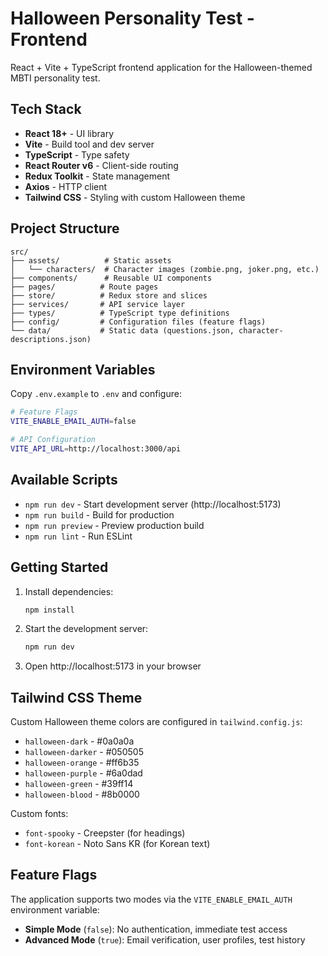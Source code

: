 # Halloween Personality Test - Frontend

React + Vite + TypeScript frontend application for the Halloween-themed MBTI personality test.

## Tech Stack

- **React 18+** - UI library
- **Vite** - Build tool and dev server
- **TypeScript** - Type safety
- **React Router v6** - Client-side routing
- **Redux Toolkit** - State management
- **Axios** - HTTP client
- **Tailwind CSS** - Styling with custom Halloween theme

## Project Structure

```
src/
├── assets/          # Static assets
│   └── characters/  # Character images (zombie.png, joker.png, etc.)
├── components/      # Reusable UI components
├── pages/          # Route pages
├── store/          # Redux store and slices
├── services/       # API service layer
├── types/          # TypeScript type definitions
├── config/         # Configuration files (feature flags)
└── data/           # Static data (questions.json, character-descriptions.json)
```

## Environment Variables

Copy `.env.example` to `.env` and configure:

```bash
# Feature Flags
VITE_ENABLE_EMAIL_AUTH=false

# API Configuration
VITE_API_URL=http://localhost:3000/api
```

## Available Scripts

- `npm run dev` - Start development server (http://localhost:5173)
- `npm run build` - Build for production
- `npm run preview` - Preview production build
- `npm run lint` - Run ESLint

## Getting Started

1. Install dependencies:
   ```bash
   npm install
   ```

2. Start the development server:
   ```bash
   npm run dev
   ```

3. Open http://localhost:5173 in your browser

## Tailwind CSS Theme

Custom Halloween theme colors are configured in `tailwind.config.js`:

- `halloween-dark` - #0a0a0a
- `halloween-darker` - #050505
- `halloween-orange` - #ff6b35
- `halloween-purple` - #6a0dad
- `halloween-green` - #39ff14
- `halloween-blood` - #8b0000

Custom fonts:
- `font-spooky` - Creepster (for headings)
- `font-korean` - Noto Sans KR (for Korean text)

## Feature Flags

The application supports two modes via the `VITE_ENABLE_EMAIL_AUTH` environment variable:

- **Simple Mode** (`false`): No authentication, immediate test access
- **Advanced Mode** (`true`): Email verification, user profiles, test history
